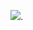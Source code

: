 <img src="[https://github-readme-stats.vercel.app/api?username=theaayushdev&show_icons=true&show=reviews,prs_merged,prs_merged_percentage&theme=dark](https://github-readme-stats.vercel.app/api?username=theaayushdev&show_icons=true&show=reviews,prs_merged,prs_merged_percentage&theme=dark)" />.






